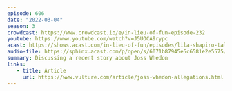 ```yaml
---
episode: 606
date: "2022-03-04"
season: 3
crowdcast: https://www.crowdcast.io/e/in-lieu-of-fun-episode-232
youtube: https://www.youtube.com/watch?v=J5UOCA9rypc
acast: https://shows.acast.com/in-lieu-of-fun/episodes/lila-shapiro-talks-josh-whedon
audio-file: https://sphinx.acast.com/p/open/s/6071b87945e5c6581e2e5575/e/6223c3dc8594e400134ea8aa/media.mp3
summary: Discussing a recent story about Joss Whedon
links:
   - title: Article
     url: https://www.vulture.com/article/joss-whedon-allegations.html
---
```

